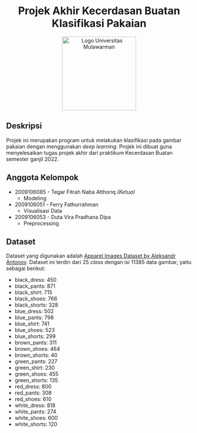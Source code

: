 # <div align="center">Projek Akhir Kecerdasan Buatan <br> Klasifikasi Pakaian</div>

<div align="center">
    <a href="https://unmul.ac.id/">
        <img src="https://upload.wikimedia.org/wikipedia/id/8/83/Unmul_logo_low.svg" alt="Logo Universitas Mulawarman" width="200">
    </a>
</div>

## Deskripsi
Projek ini merupakan program untuk melakukan klasifikasi pada gambar pakaian dengan menggunakan *deep learning*. Projek ini dibuat guna menyelesaikan tugas projek akhir dari praktikum Kecerdasan Buatan semester ganjil 2022.

## Anggota Kelompok
- 2009106085 - Tegar Fitrah Naba Atthoriq *(Ketua)*
    - Modeling
- 2009106051 - Ferry Fathurrahman
    - Visualisasi Data
- 2009106053 - Duta Vira Pradhana Dipa
    - Preprocessing

## Dataset
Dataset yang digunakan adalah
[Apparel Images Dataset by Aleksandr Antonov](https://www.kaggle.com/datasets/trolukovich/apparel-images-dataset). Dataset ini terdiri dari 25 *class* dengan isi 11385 data gambar, yaitu sebagai berikut:
- black_dress: 450
- black_pants: 871
- black_shirt: 715
- black_shoes: 766
- black_shorts: 328
- blue_dress: 502
- blue_pants: 798
- blue_shirt: 741
- blue_shoes: 523
- blue_shorts: 299
- brown_pants: 311
- brown_shoes: 464
- brown_shorts: 40
- green_pants: 227
- green_shirt: 230
- green_shoes: 455
- green_shorts: 135
- red_dress: 800
- red_pants: 308
- red_shoes: 610
- white_dress: 818
- white_pants: 274
- white_shoes: 600
- white_shorts: 120

